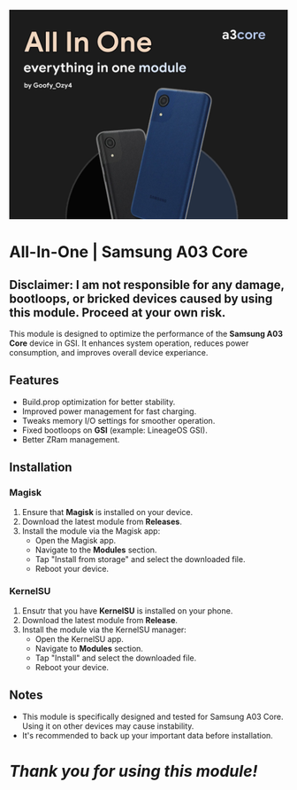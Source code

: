 ![logo](https://github.com/GoofyOzy4/A03CoreTweak-A032/blob/main/logo.jpg)
# All-In-One | Samsung A03 Core

## Disclaimer: I am not responsible for any damage, bootloops, or bricked devices caused by using this module. Proceed at your own risk.

This module is designed to optimize the performance of the **Samsung A03 Core** device in GSI. It enhances system operation, reduces power consumption, and improves overall device experiance.
## Features

- Build.prop optimization for better stability.
- Improved power management for fast charging.
- Tweaks memory I/O settings for smoother operation.
- Fixed bootloops on **GSI** (example: LineageOS GSI).
- Better ZRam management.

## Installation
### Magisk
1. Ensure that **Magisk** is installed on your device.
2. Download the latest module from **Releases**.
3. Install the module via the Magisk app:
   - Open the Magisk app.
   - Navigate to the **Modules** section.
   - Tap "Install from storage" and select the downloaded file.
   - Reboot your device.
### KernelSU
1. Ensutr that you have **KernelSU** is installed on your phone.
2. Download the latest module from **Release**.
3. Install the module via the KernelSU manager:
   - Open the KernelSU app.
   - Navigate to **Modules** section.
   - Tap "Install" and select the downloaded file.
   - Reboot your device.
     
## Notes

- This module is specifically designed and tested for Samsung A03 Core. Using it on other devices may cause instability.
- It's recommended to back up your important data before installation.

# _Thank you for using this module!_
